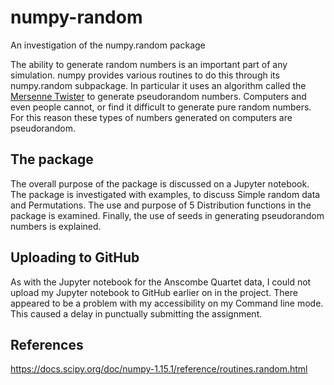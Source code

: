 # numpy-random
An investigation of the numpy.random package

The ability to generate random numbers is an important part of any simulation.
numpy provides various routines to do this through its numpy.random subpackage. 
In particular it uses an algorithm called the [Mersenne Twister](https://en.wikipedia.org/wiki/Mersenne_Twister) to generate pseudorandom numbers.
Computers and even people cannot, or find it difficult to generate pure random numbers. For this reason these types of numbers generated on computers are pseudorandom.

## The package
The overall purpose of the package is discussed on a Jupyter notebook.
The package is investigated with examples, to discuss Simple random data and Permutations.
The use and purpose of 5 Distribution functions in the package is examined.
Finally, the use of seeds in generating pseudorandom numbers is explained.

## Uploading to GitHub
As with the Jupyter notebook for the Anscombe Quartet data, I could not upload my Jupyter notebook to GitHub earlier on in the project. There appeared to be a problem with my accessibility on my Command line mode. This caused a delay in punctually submitting the assignment.

## References
https://docs.scipy.org/doc/numpy-1.15.1/reference/routines.random.html
